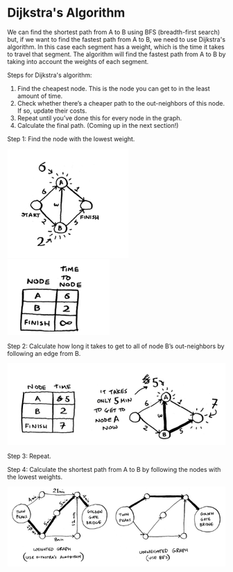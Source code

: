 # Dijkstra's Algorithm

We can find the shortest path from A to B using BFS (breadth-first search) but, if we want to find the fastest path from A to B, we need to use Dijkstra's algorithm. In this case each segment has a weight, which is the time it takes to travel that segment. The algorithm will find the fastest path from A to B by taking into account the weights of each segment.

Steps for Dijkstra's algorithm:

1. Find the cheapest node. This is the node you can get to in the least amount of time.
2. Check whether there’s a cheaper path to the out-neighbors of this node. If so, update their costs.
3. Repeat until you’ve done this for every node in the graph.
4. Calculate the final path. (Coming up in the next section!)

Step 1: Find the node with the lowest weight.

![alt text](image.png)
![alt text](image-1.png)

Step 2: Calculate how long it takes to get to all of node B’s out-neighbors by following an edge from B.

![alt text](image-2.png)

Step 3: Repeat.

Step 4: Calculate the shortest path from A to B by following the nodes with the lowest weights.

![alt text](image-3.png)
